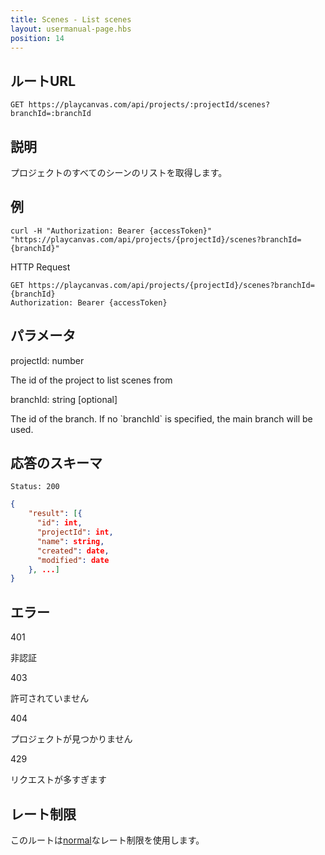 ```yaml
---
title: Scenes - List scenes
layout: usermanual-page.hbs
position: 14
---
```


## ルートURL

```none
GET https://playcanvas.com/api/projects/:projectId/scenes?branchId=:branchId
```

## 説明

プロジェクトのすべてのシーンのリストを取得します。

## 例

```none
curl -H "Authorization: Bearer {accessToken}" "https://playcanvas.com/api/projects/{projectId}/scenes?branchId={branchId}"
```

HTTP Request

```text
GET https://playcanvas.com/api/projects/{projectId}/scenes?branchId={branchId}
Authorization: Bearer {accessToken}
```

## パラメータ

<div class="params">
<div class="parameter"><span class="param">projectId: number</span><p>The id of the project to list scenes from</p></div>
<div class="parameter"><span class="param">branchId: string [optional]</span><p>The id of the branch. If no `branchId` is specified, the main branch will be used.</p></div>
</div>

## 応答のスキーマ

```none
Status: 200
```

```json
{
    "result": [{
      "id": int,
      "projectId": int,
      "name": string,
      "created": date,
      "modified": date
    }, ...]
}
```

## エラー

<div class="params">
<div class="parameter"><span class="param">401</span><p>非認証</p></div>
<div class="parameter"><span class="param">403</span><p>許可されていません</p></div>
<div class="parameter"><span class="param">404</span><p>プロジェクトが見つかりません</p></div>
<div class="parameter"><span class="param">429</span><p>リクエストが多すぎます</p></div>
</div>

## レート制限

このルートは[normal][1]なレート制限を使用します。

[1]: /user-manual/api#rate-limiting
